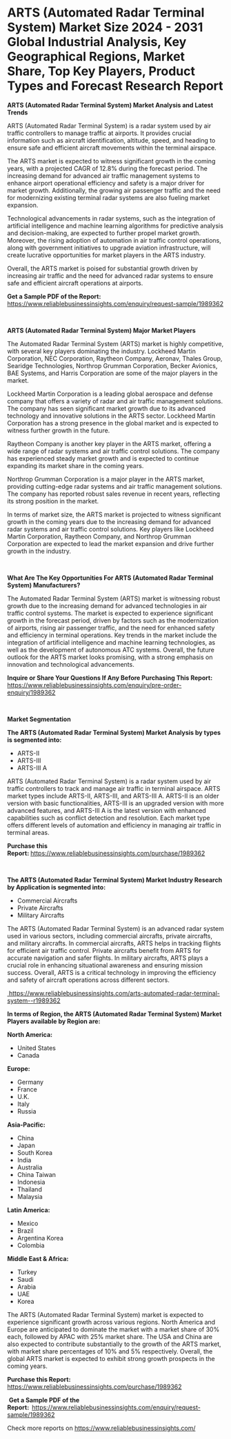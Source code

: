 <p><h1>ARTS (Automated Radar Terminal System) Market Size 2024 - 2031 Global Industrial Analysis, Key Geographical Regions, Market Share, Top Key Players, Product Types and Forecast Research Report</h1></p><p><strong>ARTS (Automated Radar Terminal System) Market Analysis and Latest Trends</strong></p>
<p><p>ARTS (Automated Radar Terminal System) is a radar system used by air traffic controllers to manage traffic at airports. It provides crucial information such as aircraft identification, altitude, speed, and heading to ensure safe and efficient aircraft movements within the terminal airspace.</p><p>The ARTS market is expected to witness significant growth in the coming years, with a projected CAGR of 12.8% during the forecast period. The increasing demand for advanced air traffic management systems to enhance airport operational efficiency and safety is a major driver for market growth. Additionally, the growing air passenger traffic and the need for modernizing existing terminal radar systems are also fueling market expansion.</p><p>Technological advancements in radar systems, such as the integration of artificial intelligence and machine learning algorithms for predictive analysis and decision-making, are expected to further propel market growth. Moreover, the rising adoption of automation in air traffic control operations, along with government initiatives to upgrade aviation infrastructure, will create lucrative opportunities for market players in the ARTS industry.</p><p>Overall, the ARTS market is poised for substantial growth driven by increasing air traffic and the need for advanced radar systems to ensure safe and efficient aircraft operations at airports.</p></p>
<p><strong>Get a Sample PDF of the Report:&nbsp;</strong> <a href="https://www.reliablebusinessinsights.com/enquiry/request-sample/1989362">https://www.reliablebusinessinsights.com/enquiry/request-sample/1989362</a></p>
<p>&nbsp;</p>
<p><strong>ARTS (Automated Radar Terminal System) Major Market Players</strong></p>
<p><p>The Automated Radar Terminal System (ARTS) market is highly competitive, with several key players dominating the industry. Lockheed Martin Corporation, NEC Corporation, Raytheon Company, Aeronav, Thales Group, Searidge Technologies, Northrop Grumman Corporation, Becker Avionics, BAE Systems, and Harris Corporation are some of the major players in the market.</p><p>Lockheed Martin Corporation is a leading global aerospace and defense company that offers a variety of radar and air traffic management solutions. The company has seen significant market growth due to its advanced technology and innovative solutions in the ARTS sector. Lockheed Martin Corporation has a strong presence in the global market and is expected to witness further growth in the future.</p><p>Raytheon Company is another key player in the ARTS market, offering a wide range of radar systems and air traffic control solutions. The company has experienced steady market growth and is expected to continue expanding its market share in the coming years.</p><p>Northrop Grumman Corporation is a major player in the ARTS market, providing cutting-edge radar systems and air traffic management solutions. The company has reported robust sales revenue in recent years, reflecting its strong position in the market.</p><p>In terms of market size, the ARTS market is projected to witness significant growth in the coming years due to the increasing demand for advanced radar systems and air traffic control solutions. Key players like Lockheed Martin Corporation, Raytheon Company, and Northrop Grumman Corporation are expected to lead the market expansion and drive further growth in the industry.</p></p>
<p>&nbsp;</p>
<p><strong>What Are The Key Opportunities For ARTS (Automated Radar Terminal System) Manufacturers?</strong></p>
<p><p>The Automated Radar Terminal System (ARTS) market is witnessing robust growth due to the increasing demand for advanced technologies in air traffic control systems. The market is expected to experience significant growth in the forecast period, driven by factors such as the modernization of airports, rising air passenger traffic, and the need for enhanced safety and efficiency in terminal operations. Key trends in the market include the integration of artificial intelligence and machine learning technologies, as well as the development of autonomous ATC systems. Overall, the future outlook for the ARTS market looks promising, with a strong emphasis on innovation and technological advancements.</p></p>
<p><strong>Inquire or Share Your Questions If Any Before Purchasing This Report:</strong> <a href="https://www.reliablebusinessinsights.com/enquiry/pre-order-enquiry/1989362">https://www.reliablebusinessinsights.com/enquiry/pre-order-enquiry/1989362</a></p>
<p>&nbsp;</p>
<p><strong>Market Segmentation</strong></p>
<p><strong>The ARTS (Automated Radar Terminal System) Market Analysis by types is segmented into:</strong></p>
<p><ul><li>ARTS-II</li><li>ARTS-III</li><li>ARTS-III A</li></ul></p>
<p><p>ARTS (Automated Radar Terminal System) is a radar system used by air traffic controllers to track and manage air traffic in terminal airspace. ARTS market types include ARTS-II, ARTS-III, and ARTS-III A. ARTS-II is an older version with basic functionalities, ARTS-III is an upgraded version with more advanced features, and ARTS-III A is the latest version with enhanced capabilities such as conflict detection and resolution. Each market type offers different levels of automation and efficiency in managing air traffic in terminal areas.</p></p>
<p><strong>Purchase this Report:&nbsp;</strong><a href="https://www.reliablebusinessinsights.com/purchase/1989362">https://www.reliablebusinessinsights.com/purchase/1989362</a></p>
<p>&nbsp;</p>
<p><strong>The ARTS (Automated Radar Terminal System) Market Industry Research by Application is segmented into:</strong></p>
<p><ul><li>Commercial Aircrafts</li><li>Private Aircrafts</li><li>Military Aircrafts</li></ul></p>
<p><p>The ARTS (Automated Radar Terminal System) is an advanced radar system used in various sectors, including commercial aircrafts, private aircrafts, and military aircrafts. In commercial aircrafts, ARTS helps in tracking flights for efficient air traffic control. Private aircrafts benefit from ARTS for accurate navigation and safer flights. In military aircrafts, ARTS plays a crucial role in enhancing situational awareness and ensuring mission success. Overall, ARTS is a critical technology in improving the efficiency and safety of aircraft operations across different sectors.</p></p>
<p><a href="https://www.reliablebusinessinsights.com/arts-automated-radar-terminal-system--r1989362">&nbsp;https://www.reliablebusinessinsights.com/arts-automated-radar-terminal-system--r1989362</a></p>
<p><strong>In terms of Region, the ARTS (Automated Radar Terminal System) Market Players available by Region are:</strong></p>
<p>
    <p> <strong> North America: </strong>
        <ul>
            <li>United States</li>
            <li>Canada</li>
        </ul>
        </p> 
    <p> <strong> Europe: </strong>
        <ul>
            <li>Germany</li>
            <li>France</li>
            <li>U.K.</li>
            <li>Italy</li>
            <li>Russia</li>
        </ul>
        </p> 
    <p> <strong> Asia-Pacific: </strong>
        <ul>
            <li>China</li>
            <li>Japan</li>
            <li>South Korea</li>
            <li>India</li>
            <li>Australia</li>
            <li>China Taiwan</li>
            <li>Indonesia</li>
            <li>Thailand</li>
            <li>Malaysia</li>
        </ul>
        </p> 
    <p> <strong> Latin America: </strong>
        <ul>
            <li>Mexico</li>
            <li>Brazil</li>
            <li>Argentina Korea</li>
            <li>Colombia</li>
        </ul>
        </p> 
    <p> <strong> Middle East & Africa: </strong>
        <ul>
            <li>Turkey</li>
            <li>Saudi</li>
            <li>Arabia</li>
            <li>UAE</li>
            <li>Korea</li>
        </ul>
    </p>
    </p>
<p><p>The ARTS (Automated Radar Terminal System) market is expected to experience significant growth across various regions. North America and Europe are anticipated to dominate the market with a market share of 30% each, followed by APAC with 25% market share. The USA and China are also expected to contribute substantially to the growth of the ARTS market, with market share percentages of 10% and 5% respectively. Overall, the global ARTS market is expected to exhibit strong growth prospects in the coming years.</p></p>
<p><strong>Purchase this Report: </strong><a href="https://www.reliablebusinessinsights.com/purchase/1989362">https://www.reliablebusinessinsights.com/purchase/1989362</a></p>
<p>&nbsp;<strong>Get a Sample PDF of the Report:&nbsp;&nbsp;</strong><a href="https://www.reliablebusinessinsights.com/enquiry/request-sample/1989362">https://www.reliablebusinessinsights.com/enquiry/request-sample/1989362</a></p>
<p><strong></strong></p>
<p>Check more reports on <a href="https://www.reliablebusinessinsights.com/">https://www.reliablebusinessinsights.com/</a></p>